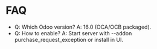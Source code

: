 # FAQ

- Q: Which Odoo version? A: 16.0 (OCA/OCB packaged).
- Q: How to enable? A: Start server with --addon purchase_request_exception or install in UI.
